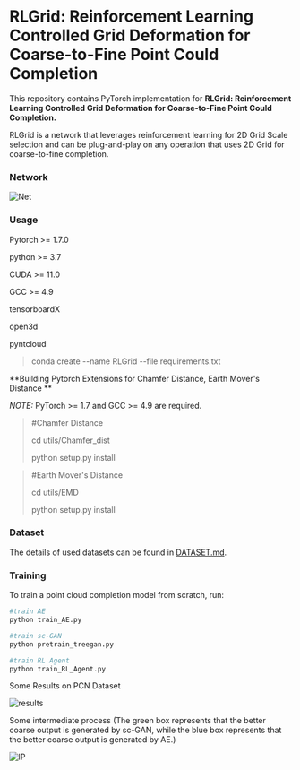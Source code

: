 # RLGrid: Reinforcement Learning Controlled Grid Deformation for Coarse-to-Fine Point Could Completion

This repository contains PyTorch implementation for **RLGrid: Reinforcement Learning Controlled Grid Deformation for Coarse-to-Fine Point Could Completion.**

RLGrid is a network that leverages reinforcement learning for 2D Grid Scale selection and can be plug-and-play on any operation that uses 2D Grid for coarse-to-fine completion.

### Network

![Net](https://github.com/MarkLiSS/RLGrid/blob/master/images/Net.jpg)


### Usage

Pytorch >= 1.7.0

python >= 3.7

CUDA >= 11.0

GCC >= 4.9

tensorboardX

open3d

pyntcloud

> conda create --name RLGrid --file requirements.txt



**Building Pytorch Extensions for Chamfer Distance, Earth Mover's Distance **

*NOTE:* PyTorch >= 1.7 and GCC >= 4.9 are required.

> \#Chamfer Distance
>
> cd utils/Chamfer_dist
>
> python setup.py install



> \#Earth Mover's Distance
>
> cd utils/EMD
>
> python setup.py install



### Dataset

The details of used datasets can be found in [DATASET.md](https://github.com/I2-Multimedia-Lab/RLGrid/blob/master/dataset/readme.md).



### Training

To train a point cloud completion model from scratch, run:

```python
#train AE
python train_AE.py
```

```python
#train sc-GAN
python pretrain_treegan.py
```

```python
#train RL Agent
python train_RL_Agent.py
```

Some Results on PCN Dataset

![results](https://github.com/MarkLiSS/RLGrid/blob/master/images/results.jpg)

Some intermediate process (The green box represents that the better coarse output is generated by sc-GAN, while the blue box represents that the better coarse output is generated by AE.)

![IP](https://github.com/MarkLiSS/RLGrid/blob/master/images/IP.jpg)
